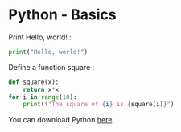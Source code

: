 # Python - Basics




Print Hello, world! :

```python
print("Hello, world!")
```

Define a function square  :

```python
def square(x):
    return x*x
for i in range(10):
    print(f"The square of {i} is {square(i)}")
```




You can download Python [here](https://www.python.org/)

